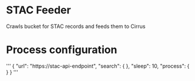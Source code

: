 # STAC Feeder

Crawls bucket for STAC records and feeds them to Cirrus



# Process configuration
'''
{
    "url": "https://stac-api-endpoint",
    "search": {
        <stac-api-search-params>
    },
    "sleep": 10,
    "process": {
        <process-block>
    }
}
'''